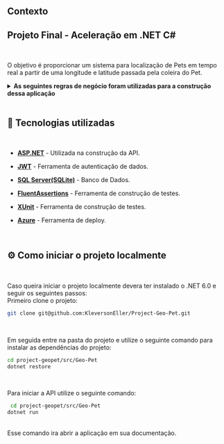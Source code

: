 ## **Contexto** 
## Projeto Final - Aceleração em .NET C#
<br />

O objetivo é proporcionar um sistema para localização de Pets em tempo real a partir de uma longitude e latitude passada pela coleira do Pet.

<details>
  <summary><strong>As seguintes regras de negócio foram utilizadas para a construção dessa aplicação</strong></summary>
  <br />

    * Na GeoPet, as pessoas cuidadoras devem poder se cadastrar com nome, e-mail (único), CEP (que será validado pela ViaCEP API), senha e informações sobre seus pets: id(uuid), nome, idade, porte, raça, pessoa cuidadora.

    * Além disso, o serviço deve gerar um QR Code com as informações da pessoa cuidadora, caso o pet esteja perdido, passando uma latitude e uma longitude e retorna um endereço utilizando a Nominatin API.

</details>
<br />

## 📑 **Tecnologias utilizadas**
<br />

  * <a href="https://dotnet.microsoft.com/pt-br/apps/aspnet" target="_blank" rel="external"><span><strong>ASP.NET</strong></span></a> - Utilizada na construção da API.

  * <a href="https://jwt.io/" target="_blank" rel="external"><span><strong>JWT</strong></span></a> - Ferramenta de autenticação de dados.

  * <a href="https://www.microsoft.com/pt-br/sql-server/sql-server-downloads" target="_blank" rel="external"><span><strong>SQL Server(SQLite)</strong></span></a> - Banco de Dados.

  * <a href="https://fluentassertions.com/" target="_blank" rel="external"><span><strong>FluentAssertions</strong></span></a> - Ferramenta de construção de testes.

  * <a href="https://xunit.net/" target="_blank" rel="external"><span><strong>XUnit</strong></span></a> - Ferramenta de construção de testes.

  * <a href="https://azure.microsoft.com/pt-br/" target="_blank" rel="external"><span><strong>Azure</strong></span></a> - Ferramenta de deploy.

<br />

## ⚙️ **Como iniciar o projeto localmente**
<br />

Caso queira iniciar o projeto localmente devera ter instalado o .NET 6.0 e seguir os seguintes passos:
<br/>
Primeiro clone o projeto:
<br/>

```sh
git clone git@github.com:KleversonEller/Project-Geo-Pet.git
```
<br/>

Em seguida entre na pasta do projeto e utilize o seguinte comando para instalar as dependências do projeto:
<br/>

```sh
cd project-geopet/src/Geo-Pet
dotnet restore
```
<br/>

Para iniciar a API utilize o seguinte comando:
<br/>

```sh
 cd project-geopet/src/Geo-Pet
dotnet run
```

<br/>
Esse comando ira abrir a aplicação em sua documentação.
<br/>

<!-- ## 📝 **Documentação da API**
<br />

Para saber mais, acesse a documentação:
<a href="http://localhost:5143/Swagger/index.html" target="_blank" rel="external"><span><strong>Documentação Swagger</strong></span></a>
<br />

<details>
<summary><strong>Students</strong></summary><br/>

```
  GET /Students 
```
 ```
  GET /Student/:id
```
```
  GET /Student/Name/
```
```
  POST /Student
```
```
  POST /Login 
```
```
  PATCH /Student/:id
```
```
  DELETE/Student/:id
```
</details>
<br /> 

<details>
<summary><strong>Posts</strong></summary>
<br/>

```
  GET /Post
```
```
  GET /Post/:id
```
```
  GET /Post/Student/:id
```
```
  GET /Post/Last/Student/:id
```
```
  GET /Post/StudentName
```
```
  /Post/Last/StudentName
```
```
  POST /Post
```
```
  PUT /Post/:id 
```
```
  DELETE /Post/:id 
```
</details>
<br/>

## 🏗️ **Deploy**
<br/>

O deploy da aplicação foi executado utilizando o Microsoft Azure:
<a href="https://project-tryitter.azurewebsites.net/ " target="_blank" rel="external"><span><strong>Link do deploy</strong></span></a>
<br />
<br />

## 🧑‍💻 Projeto Desenvolvido por:
<br/>

<img src='https://avatars.githubusercontent.com/u/94326866?s=400&u=652728bc4a5ec9965b9bd2e6cb591f6005647c49&v=4' width='100' />|<img src='https://avatars.githubusercontent.com/u/74563015?v=4' width='100' />
:-:|:-:
[Tamiris Shigaki](https://www.linkedin.com/in/tamirisshigaki/)|[João Claudio](https://github.com/joaocla) -->